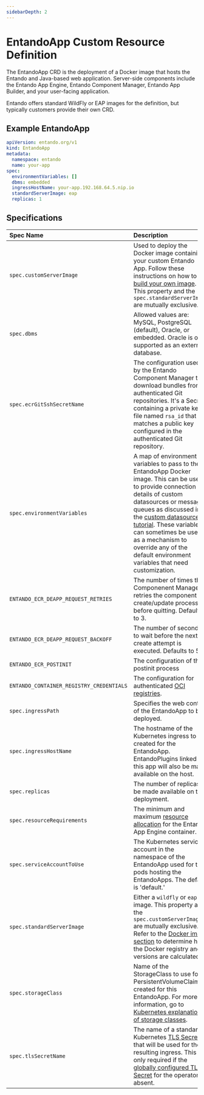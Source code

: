 ```yaml
---
sidebarDepth: 2
---
```


# EntandoApp Custom Resource Definition 
The EntandoApp CRD is the deployment of a Docker image that hosts the Entando and Java-based web application. Server-side components include the Entando App Engine, Entando Component Manager, Entando App Builder, and your user-facing application.
 
Entando offers standard WildFly or EAP images for the definition, but typically customers provide their own CRD.

## Example EntandoApp
 
```yaml
apiVersion: entando.org/v1
kind: EntandoApp
metadata:
  namespace: entando
  name: your-app    
spec:
  environmentVariables: []
  dbms: embedded
  ingressHostName: your-app.192.168.64.5.nip.io
  standardServerImage: eap
  replicas: 1
 ```
## Specifications 
| Spec Name | Description |
| :- | :- |
| `spec.customServerImage`|  Used to deploy the Docker image containing your custom Entando App. Follow these instructions on how to [build your own image](../../tutorials/devops/build-core-image.md). This property and the `spec.standardServerImage` are mutually exclusive.|
|`spec.dbms` | Allowed values are: MySQL, PostgreSQL (default), Oracle, or embedded. Oracle is only supported as an external database.|
|`spec.ecrGitSshSecretName`| The configuration used by the Entando Component Manager to download bundles from authenticated Git repositories. It's a Secret containing a private key file named `rsa_id` that matches a public key configured in the authenticated Git repository.|
|`spec.environmentVariables`| A map of environment variables to pass to the EntandoApp Docker image. This can be used to provide connection details of custom datasources or message queues as discussed in the [custom datasources tutorial](../../tutorials/devops/change-default-datasource.md). These variables can sometimes be used as a mechanism to override any of the default environment variables that need customization.|
|  `ENTANDO_ECR_DEAPP_REQUEST_RETRIES`|  The number of times the Componenent Manager retries the component create/update process before quitting. Defaults to 3. |
| `ENTANDO_ECR_DEAPP_REQUEST_BACKOFF` | The number of seconds to wait before the next create attempt is executed. Defaults to 5. |
| `ENTANDO_ECR_POSTINIT` | The configuration of the postinit process |
| `ENTANDO_CONTAINER_REGISTRY_CREDENTIALS` | The configuration for authenticated [OCI registries](../../tutorials/curate/bundle-private-images.md). |
|`spec.ingressPath`| Specifies the web context of the EntandoApp to be deployed. |
|`spec.ingressHostName`| The hostname of the Kubernetes ingress to be created for the EntandoApp. EntandoPlugins linked to this app will also be made available on the host.|
|`spec.replicas`| The number of replicas to be made available on the deployment.|
|`spec.resourceRequirements`| The minimum and maximum [resource allocation](./custom-resources.md#general-resourcerequirements-specifications) for the Entando App Engine container.|
|`spec.serviceAccountToUse`| The Kubernetes service account in the namespace of the EntandoApp used for the pods hosting the EntandoApps. The default is 'default.'|
|`spec.standardServerImage`| Either a `wildfly` or `eap` image. This property and the `spec.customServerImage` are mutually exclusive. Refer to the [Docker image section](https://github.com/entando-k8s/entando-k8s-controller-coordinator/blob/master/charts/entando-k8s-controller-coordinator/README.md#how-it-resolves-docker-images) to determine how the Docker registry and versions are calculated.|
|`spec.storageClass` | Name of the StorageClass to use for PersistentVolumeClaims created for this EntandoApp. For more information, go to [Kubernetes explanation of storage classes](https://kubernetes.io/docs/concepts/storage/storage-classes/).|
|`spec.tlsSecretName` | The name of a standard Kubernetes [TLS Secret](https://kubernetes.io/docs/concepts/services-networking/ingress/#tls) that will be used for the resulting ingress. This is only required if the [globally configured TLS Secret](https://github.com/entando-k8s/entando-k8s-controller-coordinator/blob/master/charts/entando-k8s-controller-coordinator/README.md#tls) for the operator is absent. |
